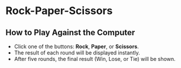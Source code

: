 # Rock-Paper-Scissors

## How to Play Against the Computer

- Click one of the buttons: **Rock**, **Paper**, or **Scissors**.
- The result of each round will be displayed instantly.
- After five rounds, the final result (Win, Lose, or Tie) will be shown.
